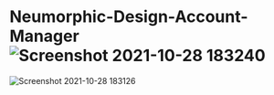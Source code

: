 # Neumorphic-Design-Account-Manager![Screenshot 2021-10-28 183240](https://user-images.githubusercontent.com/69852052/139262214-bbfde66f-b673-4afa-a43b-36df10f65ad5.jpg)
![Screenshot 2021-10-28 183126](https://user-images.githubusercontent.com/69852052/139262273-1df04b25-f4f0-45f7-9cb5-a2f61b17a632.jpg)
